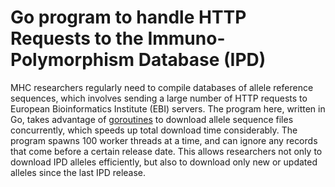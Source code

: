 # Go program to handle HTTP Requests to the Immuno-Polymorphism Database (IPD)
MHC researchers regularly need to compile databases of allele reference sequences, which involves sending a large number of HTTP requests to European Bioinformatics Institute (EBI) servers. The program here, written in Go, takes advantage of [goroutines](https://gobyexample.com/goroutines) to download allele sequence files concurrently, which speeds up total download time considerably. The program spawns 100 worker threads at a time, and can ignore any records that come before a certain release date. This allows researchers not only to download IPD alleles efficiently, but also to download only new or updated alleles since the last IPD release.